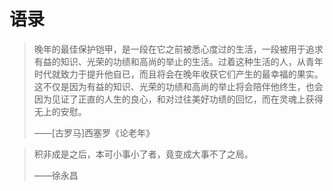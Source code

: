# 语录

> 晚年的最佳保护铠甲，是一段在它之前被悉心度过的生活，一段被用于追求有益的知识、光荣的功绩和高尚的举止的生活。过着这种生活的人，从青年时代就致力于提升他自已，而且将会在晚年收获它们产生的最幸福的果实。这不仅是因为有益的知识、光荣的功绩和高尚的举止将会陪伴他终生，也会因为见证了正直的人生的良心，和对过往美好功绩的回忆，而在灵魂上获得无上的安慰。
> 
> ——[古罗马]西塞罗《论老年》

> 积非成是之后，本可小事小了者，竟变成大事不了之局。
>
> ——徐永昌


